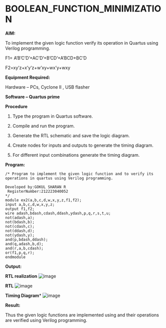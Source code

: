 # BOOLEAN_FUNCTION_MINIMIZATION

**AIM:**

To implement the given logic function verify its operation in Quartus using Verilog programming.

F1= A’B’C’D’+AC’D’+B’CD’+A’BCD+BC’D 

F2=xy’z+x’y’z+w’xy+wx’y+wxy

**Equipment Required:**

Hardware – PCs, Cyclone II , USB flasher

**Software – Quartus prime**

**Procedure**

1.	Type the program in Quartus software.

2.	Compile and run the program.

3.	Generate the RTL schematic and save the logic diagram.

4.	Create nodes for inputs and outputs to generate the timing diagram.

5.	For different input combinations generate the timing diagram.


**Program:**
```
/* Program to implement the given logic function and to verify its operations in quartus using Verilog programming. 

Developed by:GOKUL SHARAN R
 RegisterNumber:212223040052
*/
module ex2(a,b,c,d,w,x,y,z,f1,f2);
input a,b,c,d,w,x,y,z;
output f1,f2;
wire adash,bdash,cdash,ddash,ydash,p,q,r,s,t,u;
not(adash,a);
not(bdash,b);
not(cdash,c);
not(ddash,d);
not(ydash,y);
and(p,bdash,ddash);
and(q,adash,b,d);
and(r,a,b,cdash);
or(f1,p,q,r);
endmodule
```
**Output:**

**RTL realization**
![image](https://github.com/Gokztechz/BOOLEAN_FUNCTION_MINIMIZATION/assets/117667038/6cfe9cab-3ceb-4a73-9a09-d090c1234f4e)

**RTL**
![image](https://github.com/Gokztechz/BOOLEAN_FUNCTION_MINIMIZATION/assets/117667038/114975f9-e118-443b-92f8-3164edcf968b)

**Timing Diagram***
![image](https://github.com/Gokztechz/BOOLEAN_FUNCTION_MINIMIZATION/assets/117667038/3b7704ea-7407-422c-ba83-bb69d0a098df)

**Result:**

Thus the given logic functions are implemented using and their operations are verified using Verilog programming.

